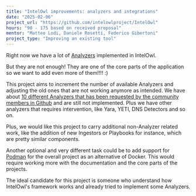 ```yaml
---
title: "IntelOwl improvements: analyzers and integrations"
date: "2025-02-06"
project_url: "https://github.com/intelowlproject/IntelOwl"
hours: "90 - 175 based on received proposal"
mentor: "Matteo Lodi, Daniele Rosetti, Federico Gibertoni"
project_type: "Improving an existing tool"
---
```


Right now we have a lot of [Analyzers](https://intelowlproject.github.io/docs/IntelOwl/usage/#analyzers) implemented in IntelOwl.

But they are not enough! They are one of the core parts of the application so we want to add even more of them!!!! :)

This project aims to increment the number of available Analyzers and adjusting the old ones that are not working anymore as intended. We have about [10 different Analyzers that has been requested by the community members in Github](https://github.com/intelowlproject/IntelOwl/issues?q=is%3Aissue+is%3Aopen+label%3Anew_analyzer+) and are still not implemented. Plus we have other analyzers that requires intervention, like Yara, YETI, DNS Detectors and so on.

Plus, we would like this project to carry additional non-Analyzer related work, like the addition of new Ingestors or Playbooks for instance, which are pretty similar components.

Another optional and very different task could be to add support for [Podman](https://github.com/intelowlproject/IntelOwl/issues/2393) for the overall project as an alternative of Docker. This would require working more with the documentation and the core parts of the projects.

The ideal candidate for this project is someone who understand how IntelOwl's framework works and already tried to implement some Analyzers.